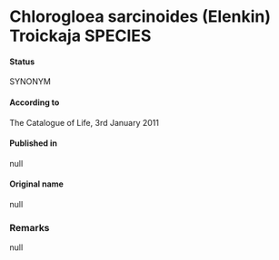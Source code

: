 # Chlorogloea sarcinoides (Elenkin) Troickaja SPECIES

#### Status
SYNONYM

#### According to
The Catalogue of Life, 3rd January 2011

#### Published in
null

#### Original name
null

### Remarks
null